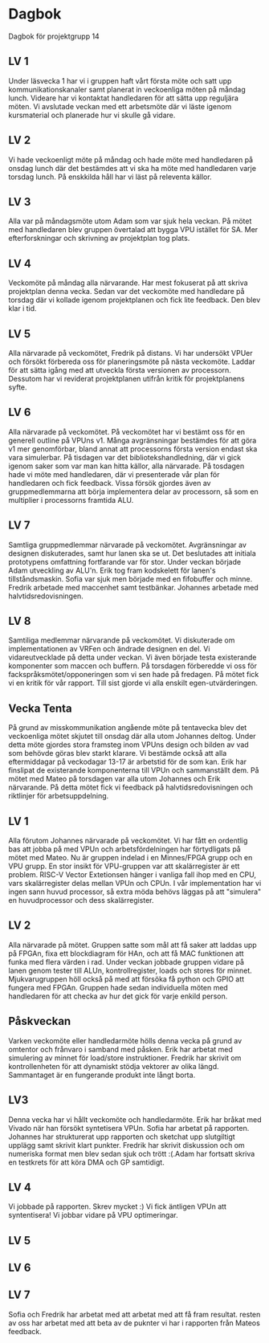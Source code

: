 # Dagbok
Dagbok för projektgrupp 14

## LV 1

Under läsvecka 1 har vi i gruppen haft vårt första möte och satt upp kommunikationskanaler samt planerat in veckoenliga möten på måndag lunch. Videare har vi kontaktat handledaren för att sätta upp reguljära möten. Vi avslutade veckan med ett arbetsmöte där vi läste igenom kursmaterial och planerade hur vi skulle gå vidare.

## LV 2 

Vi hade veckoenligt möte på måndag och hade möte med handledaren på onsdag lunch där det bestämdes att vi ska ha möte med handledaren varje torsdag lunch. På enskkilda håll har vi läst på releventa källor.

## LV 3

Alla var på måndagsmöte utom Adam som var sjuk hela veckan. På mötet med handledaren blev gruppen övertalad att bygga VPU istället för SA. Mer efterforskningar och skrivning av projektplan tog plats.

## LV 4

Veckomöte på måndag alla närvarande. Har mest fokuserat på att skriva projektplan denna vecka. Sedan var det veckomöte med handledare på torsdag där vi kollade igenom projektplanen och fick lite feedback. Den blev klar i tid.

## LV 5

Alla närvarade på veckomötet, Fredrik på distans. Vi har undersökt VPUer och försökt förbereda oss för planeringsmöte på nästa veckomöte. Laddar för att sätta igång med att utveckla första versionen av processorn. Dessutom har vi reviderat projektplanen utifrån kritik för projektplanens syfte. 

## LV 6

Alla närvarade på veckomötet. På veckomötet har vi bestämt oss för en generell outline på VPUns v1. Många avgränsningar bestämdes för att göra v1 mer genomförbar, bland annat att processorns första version endast ska vara simulerbar. På tisdagen var det bibliotekshandledning, där vi gick igenom saker som var man kan hitta källor, alla närvarade. På tosdagen hade vi möte med handledaren, där vi presenterade vår plan för handledaren och fick feedback. Vissa försök gjordes även av gruppmedlemmarna att börja implementera delar av processorn, så som en multiplier i processorns framtida ALU.

## LV 7

Samtliga gruppmedlemmar närvarade på veckomötet. Avgränsningar av designen diskuterades, samt hur lanen ska se ut. Det beslutades att initiala prototypens omfattning fortfarande var för stor. Under veckan började Adam
utveckling av ALU'n. Erik tog fram kodskelett för lanen's tillståndsmaskin. Sofia var sjuk men började med
en fifobuffer och minne. Fredrik arbetade med maccenhet samt testbänkar. Johannes arbetade med halvtidsredovisningen.

## LV 8

Samtiliga medlemmar närvarande på veckomötet. Vi diskuterade om implementationen av VRFen och ändrade designen en del. Vi vidareutvecklade på detta under veckan. Vi även började testa existerande komponenter som maccen och buffern. På torsdagen förberedde vi oss för fackspråksmötet/opponeringen som vi sen hade på fredagen. På mötet fick vi en kritik för vår rapport. Till sist gjorde vi alla enskilt egen-utvärderingen.

## Vecka Tenta

På grund av misskommunikation angående möte på tentavecka blev det veckoenliga mötet skjutet till onsdag där alla utom Johannes deltog. Under detta möte gjordes stora framsteg inom VPUns design och bilden av vad som behövde göras blev starkt klarare. Vi bestämde också att alla eftermiddagar på veckodagar 13-17 är arbetstid för de som kan. Erik har finslipat de existerande komponenterna till VPUn och sammanställt dem. På mötet med Mateo på torsdagen var alla utom Johannes och Erik närvarande. På detta mötet fick vi feedback på halvtidsredovisningen och riktlinjer för arbetsuppdelning. 

## LV 1

Alla förutom Johannes närvarade på veckomötet. Vi har fått en ordentlig bas att jobba på med VPUn och arbetsfördelningen har förtydligats på mötet med Mateo. Nu är gruppen indelad i en Minnes/FPGA grupp och en VPU grupp. En stor insikt för VPU-gruppen var att skalärregister är ett problem. RISC-V Vector Extetionsen hänger i vanliga fall ihop med en CPU, vars skalärregister delas mellan VPUn och CPUn. I vår implementation har vi ingen sann huvud processor, så extra möda behövs läggas på att "simulera" en huvudprocessor och dess skalärregister. 

## LV 2
Alla närvarade på mötet. Gruppen satte som mål att få saker att laddas upp på FPGAn, fixa ett blockdiagram för HAn, och att få MAC funktionen att funka med flera värden i rad. Under veckan jobbade gruppen vidare på lanen genom tester till ALUn, kontrollregister, loads och stores för minnet. Mjukvarugruppen höll också på med att försöka få python och GPIO att fungera med FPGAn. Gruppen hade sedan individuella möten med handledaren för att checka av hur det gick för varje enkild person.

## Påskveckan
Varken veckomöte eller handledarmöte hölls denna vecka på grund av omtentor och frånvaro i samband med påsken.
Erik har arbetat med simulering av minnet för load/store instruktioner. Fredrik har skrivit om kontrollenheten för att dynamiskt stödja vektorer av olika längd. Sammantaget är en fungerande produkt inte långt borta.

## LV3
Denna vecka har vi hållt veckomöte och handledarmöte. Erik har bråkat med Vivado när han försökt syntetisera VPUn. Sofia har arbetat på rapporten. Johannes har strukturerat upp rapporten och sketchat upp slutgiltigt upplägg samt skrivit klart punkter. Fredrik har skrivit diskussion och om numeriska format men blev sedan sjuk och trött :(.Adam har fortsatt skriva en testkrets för att köra DMA och GP samtidigt.

## LV 4
Vi jobbade på rapporten. Skrev mycket :) Vi fick äntligen VPUn att syntentisera! Vi jobbar vidare på VPU optimeringar. 

## LV 5


## LV 6

## LV 7

Sofia och Fredrik har arbetat med att arbetat med att få fram resultat. resten av oss har arbetat med att beta av de puknter vi har i rapporten från Mateos feedback.
